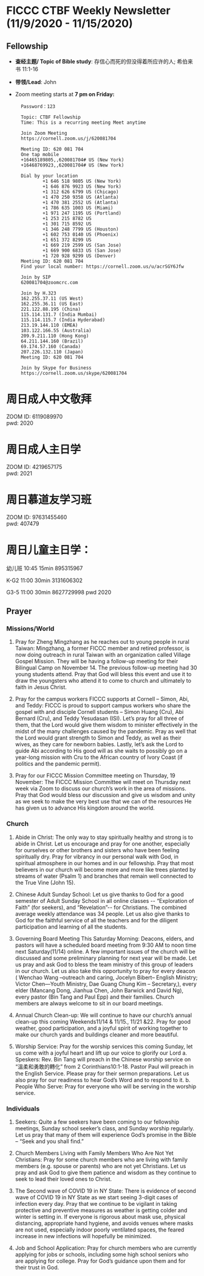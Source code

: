 
# FICCC CTBF Weekly Newsletter (11/9/2020 - 11/15/2020)

 
## Fellowship
- **查经主题/ Topic of Bible study**: 存信心而死的但没得着所应许的人; 希伯来书 11:1-16
- **带领/Lead**: John
		


- Zoom meeting starts at **7 pm on Friday:**
		
		Password：123

		Topic: CTBF Fellowship
		Time: This is a recurring meeting Meet anytime
		
		Join Zoom Meeting
		https://cornell.zoom.us/j/620081704
		
		Meeting ID: 620 081 704
		One tap mobile
		+16465189805,,620081704# US (New York)
		+16468769923,,620081704# US (New York)
		
		Dial by your location
		        +1 646 518 9805 US (New York)
		        +1 646 876 9923 US (New York)
		        +1 312 626 6799 US (Chicago)
		        +1 470 250 9358 US (Atlanta)
		        +1 470 381 2552 US (Atlanta)
		        +1 786 635 1003 US (Miami)
		        +1 971 247 1195 US (Portland)
		        +1 253 215 8782 US
		        +1 301 715 8592 US
		        +1 346 248 7799 US (Houston)
		        +1 602 753 0140 US (Phoenix)
		        +1 651 372 8299 US
		        +1 669 219 2599 US (San Jose)
		        +1 669 900 6833 US (San Jose)
		        +1 720 928 9299 US (Denver)
		Meeting ID: 620 081 704
		Find your local number: https://cornell.zoom.us/u/acrSGY6Jfw
		
		Join by SIP
		620081704@zoomcrc.com
		
		Join by H.323
		162.255.37.11 (US West)
		162.255.36.11 (US East)
		221.122.88.195 (China)
		115.114.131.7 (India Mumbai)
		115.114.115.7 (India Hyderabad)
		213.19.144.110 (EMEA)
		103.122.166.55 (Australia)
		209.9.211.110 (Hong Kong)
		64.211.144.160 (Brazil)
		69.174.57.160 (Canada)
		207.226.132.110 (Japan)
		Meeting ID: 620 081 704
		
		Join by Skype for Business
		https://cornell.zoom.us/skype/620081704

<!--
# Prayer meeting:
	
** Monthly prayer meeting at 7:30 pm on Wednesday （10/21/2020）:**



Join Zoom Meeting
https://cornell.zoom.us/j/97742522979?pwd=S1dwQUk2QTk0NGIySHRVMTA4L2JTUT09

Meeting ID: 977 4252 2979
Passcode: 123
One tap mobile
+16468769923,,97742522979# US (New York)
+16465189805,,97742522979# US (New York)

Dial by your location
        +1 646 876 9923 US (New York)
        +1 646 518 9805 US (New York)
        +1 470 381 2552 US (Atlanta)
        +1 651 372 8299 US (St. Paul)
        +1 786 635 1003 US (Miami)
        +1 301 715 8592 US (Germantown)
        +1 312 626 6799 US (Chicago)
        +1 470 250 9358 US (Atlanta)
        +1 669 900 6833 US (San Jose)
        +1 720 928 9299 US (Denver)
        +1 971 247 1195 US (Portland)
        +1 253 215 8782 US (Tacoma)
        +1 346 248 7799 US (Houston)
        +1 602 753 0140 US (Phoenix)
        +1 669 219 2599 US (San Jose)
Meeting ID: 977 4252 2979
Find your local number: https://cornell.zoom.us/u/atfiiyOJ

Join by SIP
97742522979@zoomcrc.com

Join by H.323
162.255.37.11 (US West)
162.255.36.11 (US East)
115.114.131.7 (India Mumbai)
115.114.115.7 (India Hyderabad)
213.19.144.110 (Amsterdam Netherlands)
213.244.140.110 (Germany)
103.122.166.55 (Australia)
149.137.40.110 (Singapore)
64.211.144.160 (Brazil)
69.174.57.160 (Canada)
207.226.132.110 (Japan)
Meeting ID: 977 4252 2979
Passcode: 123

Join by Skype for Business
https://cornell.zoom.us/skype/97742522979

-->




# 周日成人中文敬拜      
ZOOM ID: 6119089970     
pwd: 2020

# 周日成人主日学          
ZOOM ID: 4219657175      
pwd: 2021
	
# 周日慕道友学习班      
ZOOM ID: 97631455460   
pwd: 407479

# 周日儿童主日学： 

幼儿班  10:45      15min       895315967

K-G2      11:00      30min       3131606302

G3-5      11:00      30min       8627729998
pwd 2020

## Prayer

### Missions/World 
1) Pray for Zheng Mingzhang as he reaches out to young people in rural Taiwan: Mingzhang, a former FICCC member and retired professor, is now doing outreach in rural Taiwan with an organization called Village Gospel Mission. They will be having a follow-up meeting for their Bilingual Camp on November 14. The previous follow-up meeting had 30 young students attend. Pray that God will bless this event and use it to draw the youngsters who attend it to come to church and ultimately to faith in Jesus Christ. 

2) Pray for the campus workers FICCC supports at Cornell – Simon, Abi, and Teddy: FICCC is proud to support campus workers who share the gospel with and disciple Cornell students – Simon Huang (Cru), Abi Bernard (Cru), and Teddy Yesudasan (ISI). Let’s pray for all three of them, that the Lord would give them wisdom to minister effectively in the midst of the many challenges caused by the pandemic. Pray as well that the Lord would grant strength to Simon and Teddy, as well as their wives, as they care for newborn babies. Lastly, let’s ask the Lord to guide Abi according to His good will as she waits to possibly go on a year-long mission with Cru to the African country of Ivory Coast (if politics and the pandemic permit). 

3) Pray for our FICCC Mission Committee meeting on Thursday, 19 November: The FICCC Mission Committee will meet on Thursday next week via Zoom to discuss our church’s work in the area of missions. Pray that God would bless our discussion and give us wisdom and unity as we seek to make the very best use that we can of the resources He has given us to advance His kingdom around the world.



### Church                                                                                                                                                                                                                                                                             
1.	Abide in Christ: The only way to stay spiritually healthy and strong is to abide in Christ. Let us encourage and pray for one another, especially for ourselves or other brothers and sisters who have been feeling spiritually dry. Pray for vibrancy in our personal walk with God, in spiritual atmosphere in our homes and in our fellowship.  Pray that most believers in our church will become more and more like trees planted by streams of water (Psalm 1) and branches that remain well connected to the True Vine (John 15).

2.	Chinese Adult Sunday School: Let us give thanks to God for a good semester of Adult Sunday School in all online classes -- “Exploration of Faith” (for seekers), and “Revelation”-- for Christians. The combined average weekly attendance was 34 people. Let us also give thanks to God for the faithful service of all the teachers and for the diligent participation and learning of all the students.

3.	Governing Board Meeting This Saturday Morning: Deacons, elders, and pastors will have a scheduled board meeting from 9:30 AM to noon time next Saturday(11/14) online. A few important issues of the church will be discussed and some preliminary planning for next year will be made. Let us pray and ask God to bless the team ministry of this group of leaders in our church. Let us also take this opportunity to pray for every deacon (   Wenchao Wang –outreach and caring, Jocelyn Bibert– English Ministry; Victor Chen—Youth Ministry, Dae Guang Chung Kim – Secretary,), every elder (Mancang Dong, Jianhua Chen, John Barwick and David Ng), every pastor (Bin Tang and Paul Epp) and their families. Church members are always welcome to sit in our board meetings.

4.	Annual Church Clean-up:  We will continue to have our church’s annual clean-up this coming Weekends11/14 & 11/15., 11/21 &22. Pray for good weather, good participation, and a joyful spirit of working together to make our church yards and buildings cleaner and more beautiful.

5.	Worship Service: Pray for the worship services this coming Sunday, let us come with a joyful heart and lift up our voice to glorify our Lord 
a.	Speskers: Rev. Bin Tang will preach in the Chinese worship service on “溫柔和勇敢的轉化” from 2 Corinthians10:1-18. Pastor Paul will preach in the English Service. Please pray for their sermon preparations. Let us also pray for our readiness to hear God’s Word and to respond to it.
b.	People Who Serve: Pray for everyone who will be serving in the worship service.





### Individuals
1.	Seekers: Quite a few seekers have been coming to our fellowship meetings, Sunday school seeker’s class, and Sunday worship regularly. Let us pray that many of them will experience God’s promise in the Bible – “Seek and you shall find.”

2.	Church Members Living with Family Members Who Are Not Yet Christians: Pray for some church members who are living with family members (e.g. spouse or parents) who are not yet Christians. Let us pray and ask God to give them patience and wisdom as they continue to seek to lead their loved ones to Christ.

3.	The Second wave of COVID 19 in NY State: There is evidence of second wave of COVID 19  in NY State as we start seeing 3-digit cases of infection every day. Pray that we continue to be vigilant in taking protective and preventive measures as weather is getting colder and winter is setting in. If everyone is rigorous about mask use, physical distancing, appropriate hand hygiene, and avoids venues where masks are not used, especially indoor poorly ventilated spaces, the feared increase in new infections will hopefully be minimized.

4.	Job and School Application: Pray for church members who are currently applying for jobs or schools, including some high school seniors who are applying for college. Pray for God’s guidance upon them and for their trust in God.




